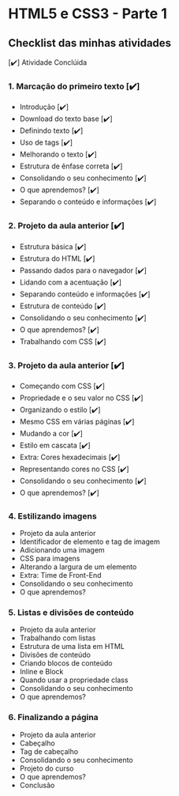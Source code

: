 # HTML5 e CSS3 - Parte 1

## Checklist das minhas atividades

[✔️] Atividade Conclúida

### 1. Marcação do primeiro texto [✔️]

- Introdução [✔️]
- Download do texto base [✔️]
- Definindo texto [✔️]
- Uso de tags [✔️]
- Melhorando o texto [✔️]
- Estrutura de ênfase correta [✔️]
- Consolidando o seu conhecimento [✔️]
- O que aprendemos? [✔️]
- Separando o conteúdo e informações [✔️]

### 2. Projeto da aula anterior [✔️]

- Estrutura básica [✔️]
- Estrutura do HTML [✔️]
- Passando dados para o navegador [✔️]
- Lidando com a acentuação [✔️]
- Separando conteúdo e informações [✔️]
- Estrutura de conteúdo [✔️]
- Consolidando o seu conhecimento [✔️]
- O que aprendemos? [✔️]
- Trabalhando com CSS [✔️]

### 3. Projeto da aula anterior [✔️]

- Começando com CSS [✔️]
- Propriedade e o seu valor no CSS [✔️]
- Organizando o estilo [✔️]
- Mesmo CSS em várias páginas [✔️]
- Mudando a cor [✔️]
- Estilo em cascata [✔️]
- Extra: Cores hexadecimais [✔️]
- Representando cores no CSS [✔️]
- Consolidando o seu conhecimento [✔️]
- O que aprendemos? [✔️]

### 4. Estilizando imagens

- Projeto da aula anterior
- Identificador de elemento e tag de imagem
- Adicionando uma imagem
- CSS para imagens
- Alterando a largura de um elemento
- Extra: Time de Front-End
- Consolidando o seu conhecimento
- O que aprendemos?

### 5. Listas e divisões de conteúdo

- Projeto da aula anterior
- Trabalhando com listas
- Estrutura de uma lista em HTML
- Divisões de conteúdo
- Criando blocos de conteúdo
- Inline e Block
- Quando usar a propriedade class
- Consolidando o seu conhecimento
- O que aprendemos?

### 6. Finalizando a página

- Projeto da aula anterior
- Cabeçalho
- Tag de cabeçalho
- Consolidando o seu conhecimento
- Projeto do curso
- O que aprendemos?
- Conclusão
